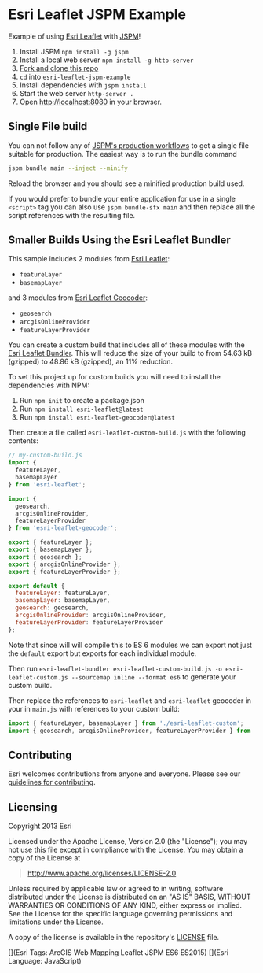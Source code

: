 # Esri Leaflet JSPM Example

Example of using [Esri Leaflet](http://esri.github.io/esri-leaflet) with [JSPM](http://jspm.io)!

1. Install JSPM `npm install -g jspm`
2. Install a local web server `npm install -g http-server`
2. [Fork and clone this repo](https://help.github.com/articles/fork-a-repo)
3. `cd` into `esri-leaflet-jspm-example`
4. Install dependencies with `jspm install`
5. Start the web server `http-server .`
6. Open [http://localhost:8080](http://localhost:8080) in your browser.

## Single File build

You can not follow any of [JSPM's production workflows](https://github.com/jspm/jspm-cli/wiki/Production-Workflows) to get a single file suitable for production. The easiest way is to run the bundle command

```bash
jspm bundle main --inject --minify
```

Reload the browser and you should see a minified production build used.

If you would prefer to bundle your entire application for use in a single `<script>` tag you can also use `jspm bundle-sfx main` and then replace all the script references with the resulting file.

## Smaller Builds Using the Esri Leaflet Bundler

This sample includes 2 modules from [Esri Leaflet](https://github.com/Esri/esri-leaflet):

* `featureLayer`
* `basemapLayer`

and 3 modules from [Esri Leaflet Geocoder](https://github.com/Esri/esri-leaflet-geocoder):

* `geosearch`
* `arcgisOnlineProvider`
* `featureLayerProvider`

You can create a custom build that includes all of these modules with the [Esri Leaflet Bundler](http://github.com/esri/esri-leaflet-bundler). This will reduce the size of your build to from 54.63 kB (gzipped) to 48.86 kB (gzipped), an 11% reduction.

To set this project up for custom builds you will need to install the dependencies with NPM:

1. Run `npm init` to create a package.json
2. Run `npm install esri-leaflet@latest`
3. Run `npm install esri-leaflet-geocoder@latest`

Then create a file called `esri-leaflet-custom-build.js` with the following contents:

```js
// my-custom-build.js
import {
  featureLayer,
  basemapLayer
} from 'esri-leaflet';

import {
  geosearch,
  arcgisOnlineProvider,
  featureLayerProvider
} from 'esri-leaflet-geocoder';

export { featureLayer };
export { basemapLayer };
export { geosearch };
export { arcgisOnlineProvider };
export { featureLayerProvider };

export default {
  featureLayer: featureLayer,
  basemapLayer: basemapLayer,
  geosearch: geosearch,
  arcgisOnlineProvider: arcgisOnlineProvider,
  featureLayerProvider: featureLayerProvider
};
```

Note that since will will compile this to ES 6 modules we can export not just the `default` export but exports for each individual module.

Then run `esri-leaflet-bundler esri-leaflet-custom-build.js -o esri-leaflet-custom.js --sourcemap inline --format es6` to generate your custom build.

Then replace the references to `esri-leaflet` and `esri-leaflet` geocoder in your in `main.js` with references to your custom build:

```js
import { featureLayer, basemapLayer } from './esri-leaflet-custom';
import { geosearch, arcgisOnlineProvider, featureLayerProvider } from './esri-leaflet-custom';
```

## Contributing

Esri welcomes contributions from anyone and everyone. Please see our [guidelines for contributing](https://github.com/Esri/esri-leaflet-browserify-example/blob/master/CONTRIBUTING.md).

## Licensing
Copyright 2013 Esri

Licensed under the Apache License, Version 2.0 (the "License");
you may not use this file except in compliance with the License.
You may obtain a copy of the License at

> http://www.apache.org/licenses/LICENSE-2.0

Unless required by applicable law or agreed to in writing, software
distributed under the License is distributed on an "AS IS" BASIS,
WITHOUT WARRANTIES OR CONDITIONS OF ANY KIND, either express or implied.
See the License for the specific language governing permissions and
limitations under the License.

A copy of the license is available in the repository's [LICENSE](./LICENSE) file.

[](Esri Tags: ArcGIS Web Mapping Leaflet JSPM ES6 ES2015)
[](Esri Language: JavaScript)

